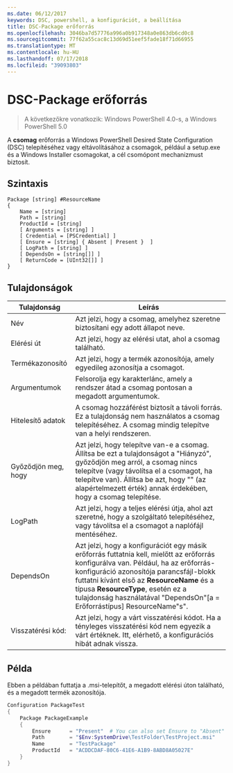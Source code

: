 ```yaml
---
ms.date: 06/12/2017
keywords: DSC, powershell, a konfigurációt, a beállítása
title: DSC-Package erőforrás
ms.openlocfilehash: 3046ba7d57776a996a0b917348a0e863db6cd0c8
ms.sourcegitcommit: 77f62a55cac8c13d69d51eef5fade18f71d66955
ms.translationtype: MT
ms.contentlocale: hu-HU
ms.lasthandoff: 07/17/2018
ms.locfileid: "39093803"
---
```

# <a name="dsc-package-resource"></a>DSC-Package erőforrás

> A következőkre vonatkozik: Windows PowerShell 4.0-s, a Windows PowerShell 5.0

A **csomag** erőforrás a Windows PowerShell Desired State Configuration (DSC) telepítéséhez vagy eltávolításához a csomagok, például a setup.exe és a Windows Installer csomagokat, a cél csomópont mechanizmust biztosít.

## <a name="syntax"></a>Szintaxis

```
Package [string] #ResourceName
{
    Name = [string]
    Path = [string]
    ProductId = [string]
    [ Arguments = [string] ]
    [ Credential = [PSCredential] ]
    [ Ensure = [string] { Absent | Present }  ]
    [ LogPath = [string] ]
    [ DependsOn = [string[]] ]
    [ ReturnCode = [UInt32[]] ]
}
```

## <a name="properties"></a>Tulajdonságok

|  Tulajdonság  |  Leírás   |
|---|---|
| Név| Azt jelzi, hogy a csomag, amelyhez szeretne biztosítani egy adott állapot neve.|
| Elérési út| Azt jelzi, hogy az elérési utat, ahol a csomag található.|
| Termékazonosító| Azt jelzi, hogy a termék azonosítója, amely egyedileg azonosítja a csomagot.|
| Argumentumok| Felsorolja egy karakterlánc, amely a rendszer átad a csomag pontosan a megadott argumentumok.|
| Hitelesítő adatok| A csomag hozzáférést biztosít a távoli forrás. Ez a tulajdonság nem használatos a csomag telepítéséhez. A csomag mindig telepítve van a helyi rendszeren.|
| Győződjön meg, hogy| Azt jelzi, hogy telepítve van-e a csomag. Állítsa be ezt a tulajdonságot a "Hiányzó", győződjön meg arról, a csomag nincs telepítve (vagy távolítsa el a csomagot, ha telepítve van). Állítsa be azt, hogy "" (az alapértelmezett érték) annak érdekében, hogy a csomag telepítése.|
| LogPath| Azt jelzi, hogy a teljes elérési útja, ahol azt szeretné, hogy a szolgáltató telepítéséhez, vagy távolítsa el a csomagot a naplófájl mentéséhez.|
| DependsOn | Azt jelzi, hogy a konfigurációt egy másik erőforrás futtatnia kell, mielőtt az erőforrás konfigurálva van. Például, ha az erőforrás-konfiguráció azonosítója parancsfájl-blokk futtatni kívánt első az **ResourceName** és a típusa **ResourceType**, esetén ez a tulajdonság használatával "DependsOn"[a = Erőforrástípus] ResourceName"s".|
| Visszatérési kód:| Azt jelzi, hogy a várt visszatérési kódot. Ha a tényleges visszatérési kód nem egyezik a várt értéknek. Itt, elérhető, a konfigurációs hibát adnak vissza.|

## <a name="example"></a>Példa

Ebben a példában futtatja a .msi-telepítőt, a megadott elérési úton található, és a megadott termék azonosítója.

```powershell
Configuration PackageTest
{
    Package PackageExample
    {
        Ensure      = "Present"  # You can also set Ensure to "Absent"
        Path        = "$Env:SystemDrive\TestFolder\TestProject.msi"
        Name        = "TestPackage"
        ProductId   = "ACDDCDAF-80C6-41E6-A1B9-8ABD8A05027E"
    }
}
```